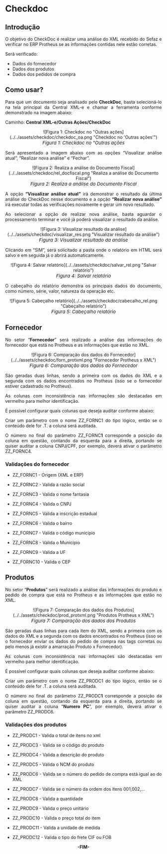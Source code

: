 <style>
    p{
        text-align: justify;
    }
    span{
        font-style: italic; 
        font-size: 15px;
    }
    #green{
        background-color: #16F529;
    }
    #red{
        background-color: red;
    }
    #yellow{
        background-color: yellow;
    }
</style>

# Checkdoc

## Introdução

O objetivo do CheckDoc é realizar uma análise do XML recebido do Sefaz e verificar no ERP Protheus se as informações contidas nele estão corretas.

Será verificado:

- Dados do fornecedor
- Dados dos produtos
- Dados dos pedidos de compra

## Como usar?

Para que um documento seja analisado pelo **CheckDoc**, basta selecioná-lo na tela principal da Central XML-e e chamar a ferramenta conforme demonstrado na imagem abaixo:

Caminho: **Central XML-e/Outras Ações/CheckDoc**

<center>![Figura 1: Checkdoc no "Outras ações](../../assets/checkdoc/checkdoc_oa.png "Checkdoc no 'Outras ações'")
<br><span>Figura 1: Checkdoc no "Outras ações</span><br></center>

Será apresentado a imagem abaixo com as opções “Visualizar análise atual”, “Realizar nova análise” e “Fechar”.

<center>![Figura 2: Realiza a análise do Documento Fiscal](../../assets/checkdoc/rel_docfiscal.png "Realiza a análise do Documento Fiscal")
<br><span>Figura 2: Realiza a análise do Documento Fiscal</span><br></center>

A opção **“Visualizar análise atual”** irá demonstrar o resultado da última análise do CheckDoc nesse documento e a opção **“Realizar nova análise”** irá executar todas as verificações novamente e gerar um novo resultado.

Ao selecionar a opção de realizar nova análise, basta aguardar o processamento terminar e você já poderá visualizar o resultado da análise.

<center>![Figura 3: Visualizar resultado da análise](../../assets/checkdoc/visualizar_res.png "Visualizar resultado da análise")
<br><span>Figura 3: Visualizar resultado da análise</span><br></center>

Clicando em “SIM”, será solicitado a pasta onde o relatório em HTML será salvo e em seguida já o abrirá automaticamente.

<center>![Figura 4: Salvar relatório](../../assets/checkdoc/salvar_rel.png "Salvar relatório")
<br><span>Figura 4: Salvar relatório</span><br></center>

O cabeçalho do relatório demonstra os principais dados do documento, como número, série, valor, natureza da operação etc.

<center>![Figura 5: Cabeçalho relatório](../../assets/checkdoc/cabecalho_rel.png "Cabeçalho relatório")
<br><span>Figura 5: Cabeçalho relatório</span><br></center>

## Fornecedor

No setor “**Fornecedor**” será realizado a análise das informações do fornecedor que está no Protheus e as informações que estão no XML.

<center>![Figura 6: Comparação dos dados do Fornecedor](../../assets/checkdoc/forn_protxml.png "Fornecedor Protheus x XML")
<br><span>Figura 6: Comparação dos dados do Fornecedor</span><br></center>

São geradas duas linhas, sendo a primeira com os dados do XML e a segunda com os dados encontrados no Protheus (isso se o fornecedor estiver cadastrado no Protheus).

As colunas com inconsistência nas informações são destacadas em vermelho para melhor identificação.

É possível configurar quais colunas que deseja auditar conforme abaixo:

Criar um parâmetro com o nome ZZ\_FORNC1 do tipo lógico, então se o conteúdo dele for .T. a coluna será auditada.

O número no final do parâmetro ZZ\_FORNC**1** corresponde a posição da coluna em questão, contando da esquerda para a direita, portando se quiser auditar a coluna CNPJ/CPF, por exemplo, deverá ativar o parâmetro ZZ\_FORNC4.

### Validações do fornecedor

- ZZ\_FORNC1  - Origem (XML e ERP)

- ZZ\_FORNC2  - Valida a razão social

- ZZ\_FORNC3  - Valida o nome fantasia

- ZZ\_FORNC4  - Valida o CNPJ

- ZZ\_FORNC5  - Valida a inscrição estadual

- ZZ\_FORNC6  - Valida o bairro

- ZZ\_FORNC7  - Valida o código município

- ZZ\_FORNC8  - Valida o Município

- ZZ\_FORNC9  - Valida a UF

- ZZ\_FORNC10 - Valida o CEP

## Produtos

No setor “**Produtos**” será realizado a análise das informações do produto e pedido de compra que está no Protheus e as informações que estão no XML.

<center>![Figura 7: Comparação dos dados dos Produtos](../../assets/checkdoc/prod_protxml.png "Produtos Protheus x XML")
<br><span>Figura 7: Comparação dos dados dos Produtos</span><br></center>

São geradas duas linhas para cada item do XML, sendo a primeira com os dados do XML e a segunda com os dados encontrados no Protheus (isso se o fornecedor enviar os dados do pedido de compra nas tags corretas ou pelo menos já existir a amarração Produto x Fornecedor).

As colunas com inconsistência nas informações são destacadas em vermelho para melhor identificação.

É possível configurar quais colunas que deseja auditar conforme abaixo:

Criar um parâmetro com o nome ZZ\_PRODC1 do tipo lógico, então se o conteúdo dele for .T. a coluna será auditada.

O número no final do parâmetro ZZ\_PRODC**1** corresponde a posição da coluna em questão, contando da esquerda para a direita, portando se quiser auditar a coluna “**Numero PC**”, por exemplo, deverá ativar o parâmetro ZZ\_PRODC6.

### Validações dos produtos

- ZZ\_PRODC1   - Valida o total de itens no xml

- ZZ\_PRODC3   - Valida se o código do produto

- ZZ\_PRODC4   - Valida a descrição do produto 

- ZZ\_PRODC5   - Valida o NCM do produto 

- ZZ\_PRODC6   - Valida se o número do pedido de compra está igual ao do XML

- ZZ\_PRODC7   - Valida se o número da ordem dos itens 001,002,...

- ZZ\_PRODC8   - Valida a quantidade

- ZZ\_PRODC9   - Valida o preço unitário

- ZZ\_PRODC10  - Valida o preço total do item 

- ZZ\_PRODC11  - Valida a unidade de medida

- ZZ\_PRODC12  - Valida o tipo do frete CIF ou FOB

<div style="text-align: center; font-weight: bold;">-FIM-</div>